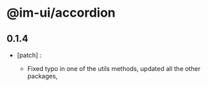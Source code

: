 # @im-ui/accordion

## 0.1.4
- [patch] :

  - Fixed typo in one of the utils methods, updated all the other packages,
